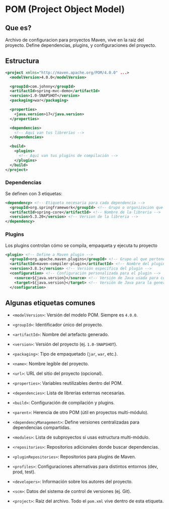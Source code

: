 # POM (Project Object Model)

## Que es?

Archivo de configuracion para proyectos Maven, vive en la raiz del proyecto. Define dependencias, plugins, y configuraciones del proyecto.

## Estructura

```xml
<project xmlns="http://maven.apache.org/POM/4.0.0" ...>
  <modelVersion>4.0.0</modelVersion>

  <groupId>com.johnny</groupId>
  <artifactId>spring-mvc-demo</artifactId>
  <version>1.0-SNAPSHOT</version>
  <packaging>war</packaging>

  <properties>
    <java.version>17</java.version>
  </properties>

  <dependencies>
    <!-- Aquí van tus librerías -->
  </dependencies>

  <build>
    <plugins>
      <!-- Aquí van tus plugins de compilación -->
    </plugins>
  </build>
</project>
```

### Dependencias

Se definen con 3 etiquetas:

```xml
<dependency> <!-- Etiqueta necesaria para cada dependencia -->
  <groupId>org.springframework</groupId> <!-- Grupo o organizacion que mantiene la libreria -->
  <artifactId>spring-core</artifactId> <!-- Nombre de la libreria -->
  <version>5.3.20</version> <!-- Version de la libreria -->
</dependency>
```

### Plugins

Los plugins controlan cómo se compila, empaqueta y ejecuta tu proyecto

```xml
<plugin> <!-- Define a Maven plugin -->
  <groupId>org.apache.maven.plugins</groupId> <!-- Grupo al que pertenece el plugin -->
  <artifactId>maven-compiler-plugin</artifactId> <!-- Nombre del plugin -->
  <version>3.8.1</version> <!-- Versión específica del plugin -->
  <configuration> <!-- Configuración personalizada para el plugin -->
    <source>${java.version}</source> <!-- Versión de Java usada para compilar el código fuente -->
    <target>${java.version}</target> <!-- Versión de Java para la generación de bytecode -->
  </configuration>
```

## Algunas etiquetas comunes

- `<modelVersion>`: Versión del modelo POM. Siempre es `4.0.0`.
- `<groupId>`: Identificador único del proyecto.
- `<artifactId>`: Nombre del artefacto generado.
- `<version>`: Versión del proyecto (ej. `1.0-SNAPSHOT`).
- `<packaging>`: Tipo de empaquetado (`jar`, `war`, etc.).
- `<name>`: Nombre legible del proyecto.
- `<url>`: URL del sitio del proyecto (opcional).
- `<properties>`: Variables reutilizables dentro del POM.
- `<dependencies>`: Lista de librerías externas necesarias.
- `<build>`: Configuración de compilación y plugins.

- `<parent>`: Herencia de otro POM (útil en proyectos multi-módulo).
- `<dependencyManagement>`: Define versiones centralizadas para dependencias compartidas.
- `<modules>`: Lista de subproyectos si usas estructura multi-módulo.
- `<repositories>`: Repositorios adicionales donde buscar dependencias.
- `<pluginRepositories>`: Repositorios para plugins de Maven.
- `<profiles>`: Configuraciones alternativas para distintos entornos (dev, prod, test).
- `<developers>`: Información sobre los autores del proyecto.
- `<scm>`: Datos del sistema de control de versiones (ej. Git).
- `<project>`: Raíz del archivo. Todo el `pom.xml` vive dentro de esta etiqueta.
